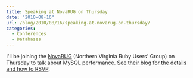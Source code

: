 ```yaml
---
title: Speaking at NovaRUG on Thursday
date: "2010-08-16"
url: /blog/2010/08/16/speaking-at-novarug-on-thursday/
categories:
  - Conferences
  - Databases
---
```

I'll be joining the [NovaRUG][1] (Northern Virginia Ruby Users' Group) on Thursday to talk about MySQL performance. [See their blog for the details and how to RSVP][2].

 [1]: http://novarug.org/
 [2]: http://novarug.org/articles/2010/08/12/mysql-performance-for-rails-the-new-reality-by-baron-schwart
